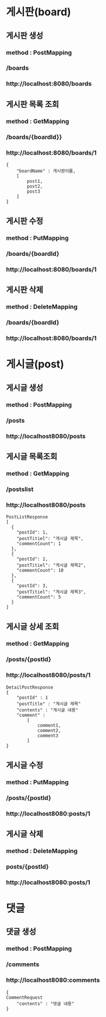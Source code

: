 # 게시판(board)
## 게시판 생성
### method : PostMapping
### /boards
### http://localhost:8080/boards

## 게시판 목록 조회
### method : GetMapping
### /boards/{boardId}}
### http://localhost:8080/boards/1

```
{
    "boardName" : 게시판이름,
    [
        post1,
        post2,
        post3
    ]
}
```

## 게시판 수정
### method : PutMapping
### /boards/{boardId}
### http://localhost:8080/boards/1


## 게시판 삭제
### method : DeleteMapping
### /boards/{boardId}
### http://localhost:8080/boards/1


# 게시글(post)
## 게시글 생성
### method : PostMapping
### /posts
### http://localhost8080/posts

## 게시글 목록조회
### method : GetMapping
### /postslist
### http://localhost8080/posts
````
PostListResponse
[
  {
    "postId": 1,
    "postTitiel": "게시글 제목",
    "commentCount": 1
  },
  {
    "postId": 2,
    "postTitiel": "게시글 제목2",
    "commentCount": 10
  },
  {
    "postId": 3,
    "postTitiel": "게시글 제목3",
    "commentCount": 5
  }
]
````

## 게시글 상세 조회
### method : GetMapping
### /posts/{postId}
### http://localhost8080/posts/1
````
DetailPostResponse
{
    "postId" : 1
    "postTitle" : "게시글 제목"
    "contents" : "게시글 내용"
    "comment" :  
        [
            comment1,
            comment2,
            comment3
        ]
}
````

## 게시글 수정
### method : PutMapping
### /posts/{postId}
### http://localhost8080:posts/1

## 게시글 삭제
### method : DeleteMapping
### posts/{postId}
### http://localhost8080:posts/1

# 댓글
## 댓글 생성
### method : PostMapping
### /comments
### http://localhost8080:comments
````
{
CommentRequest
    "contents" : "댓글 내용"
}
````

